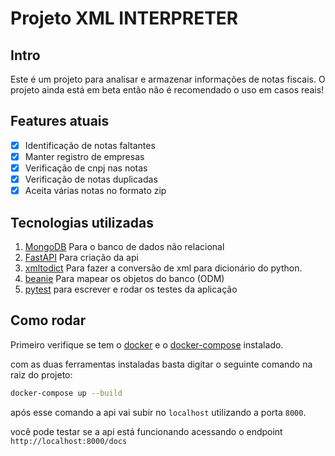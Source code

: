 # Projeto XML INTERPRETER

## Intro

Este é um projeto para analisar e armazenar informações de notas fiscais. O projeto ainda está em beta então não é recomendado o uso em casos reais!

## Features atuais

- [x] Identificação de notas faltantes
- [x] Manter registro de empresas
- [x] Verificação de cnpj nas notas
- [x] Verificação de notas duplicadas
- [x] Aceita várias notas no formato zip

## Tecnologias utilizadas

1. [MongoDB](https://www.mongodb.com/pt-br) Para o banco de dados não relacional
2. [FastAPI](https://fastapi.tiangolo.com/pt/) Para criação da api
3. [xmltodict](https://github.com/martinblech/xmltodict) Para fazer a conversão de xml para dicionário do python.
4. [beanie](https://beanie-odm.dev/) Para mapear os objetos do banco (ODM)
5. [pytest](https://docs.pytest.org/en/7.4.x/) para escrever e rodar os testes da aplicação

## Como rodar

Primeiro verifique se tem o [docker](https://www.docker.com/get-started/) e o [docker-compose](https://docs.docker.com/compose/install/) instalado.

com as duas ferramentas instaladas basta digitar o seguinte comando na raiz do projeto:

```bash
docker-compose up --build
```

após esse comando a api vai subir no ```localhost``` utilizando a porta ```8000```.

você pode testar se a api está funcionando acessando o endpoint ```http://localhost:8000/docs```
